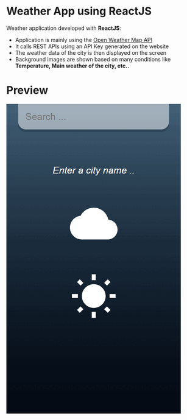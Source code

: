 # Weather App using ReactJS
Weather application developed with **ReactJS**:
- Application is mainly using the [Open Weather Map API](https://openweathermap.org/api)
- It calls REST APIs using an API Key generated on the website
- The weather data of the city is then displayed on the screen
- Background images are shown based on many conditions like **Temperature, Main weather of the city, etc..** 

# Preview

![](https://github.com/selimchikhzaouali/react-weather-app/blob/main/weather-app.gif)
